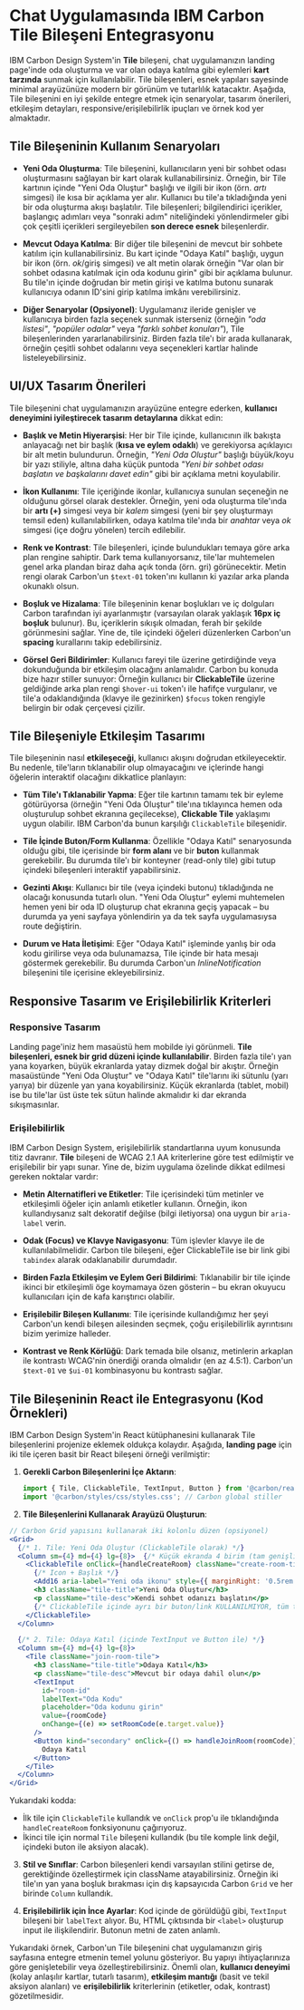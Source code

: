 # Chat Uygulamasında IBM Carbon **Tile** Bileşeni Entegrasyonu

IBM Carbon Design System'in **Tile** bileşeni, chat uygulamanızın landing page'inde oda oluşturma ve var olan odaya katılma gibi eylemleri **kart tarzında** sunmak için kullanılabilir. Tile bileşenleri, esnek yapıları sayesinde minimal arayüzünüze modern bir görünüm ve tutarlılık katacaktır. Aşağıda, Tile bileşenini en iyi şekilde entegre etmek için senaryolar, tasarım önerileri, etkileşim detayları, responsive/erişilebilirlik ipuçları ve örnek kod yer almaktadır.

## Tile Bileşeninin Kullanım Senaryoları

- **Yeni Oda Oluşturma**: Tile bileşenini, kullanıcıların yeni bir sohbet odası oluşturmasını sağlayan bir kart olarak kullanabilirsiniz. Örneğin, bir Tile kartının içinde "Yeni Oda Oluştur" başlığı ve ilgili bir ikon (örn. *artı* simgesi) ile kısa bir açıklama yer alır. Kullanıcı bu tile'a tıkladığında yeni bir oda oluşturma akışı başlatılır. Tile bileşenleri; bilgilendirici içerikler, başlangıç adımları veya "sonraki adım" niteliğindeki yönlendirmeler gibi çok çeşitli içerikleri sergileyebilen **son derece esnek** bileşenlerdir.

- **Mevcut Odaya Katılma**: Bir diğer tile bileşenini de mevcut bir sohbete katılım için kullanabilirsiniz. Bu kart içinde "Odaya Katıl" başlığı, uygun bir ikon (örn. *ok*/giriş simgesi) ve alt metin olarak örneğin "Var olan bir sohbet odasına katılmak için oda kodunu girin" gibi bir açıklama bulunur. Bu tile'ın içinde doğrudan bir metin girişi ve katılma butonu sunarak kullanıcıya odanın ID'sini girip katılma imkânı verebilirsiniz.

- **Diğer Senaryolar (Opsiyonel)**: Uygulamanız ileride genişler ve kullanıcıya birden fazla seçenek sunmak isterseniz (örneğin *"oda listesi"*, *"popüler odalar"* veya *"farklı sohbet konuları"*), Tile bileşenlerinden yararlanabilirsiniz. Birden fazla tile'ı bir arada kullanarak, örneğin çeşitli sohbet odalarını veya seçenekleri kartlar halinde listeleyebilirsiniz.

## UI/UX Tasarım Önerileri

Tile bileşenini chat uygulamanızın arayüzüne entegre ederken, **kullanıcı deneyimini iyileştirecek tasarım detaylarına** dikkat edin:

- **Başlık ve Metin Hiyerarşisi**: Her bir Tile içinde, kullanıcının ilk bakışta anlayacağı net bir başlık (**kısa ve eylem odaklı**) ve gerekiyorsa açıklayıcı bir alt metin bulundurun. Örneğin, *"Yeni Oda Oluştur"* başlığı büyük/koyu bir yazı stiliyle, altına daha küçük puntoda *"Yeni bir sohbet odası başlatın ve başkalarını davet edin"* gibi bir açıklama metni koyulabilir.

- **İkon Kullanımı**: Tile içeriğinde ikonlar, kullanıcıya sunulan seçeneğin ne olduğunu görsel olarak destekler. Örneğin, yeni oda oluşturma tile'ında bir **artı (+)** simgesi veya bir *kalem* simgesi (yeni bir şey oluşturmayı temsil eden) kullanılabilirken, odaya katılma tile'ında bir *anahtar* veya *ok* simgesi (içe doğru yönelen) tercih edilebilir.

- **Renk ve Kontrast**: Tile bileşenleri, içinde bulundukları temaya göre arka plan rengine sahiptir. Dark tema kullanıyorsanız, tile'lar muhtemelen genel arka plandan biraz daha açık tonda (örn. gri) görünecektir. Metin rengi olarak Carbon'un `$text-01` token'ını kullanın ki yazılar arka planda okunaklı olsun.

- **Boşluk ve Hizalama**: Tile bileşeninin kenar boşlukları ve iç dolguları Carbon tarafından iyi ayarlanmıştır (varsayılan olarak yaklaşık **16px iç boşluk** bulunur). Bu, içeriklerin sıkışık olmadan, ferah bir şekilde görünmesini sağlar. Yine de, tile içindeki öğeleri düzenlerken Carbon'un **spacing** kurallarını takip edebilirsiniz.

- **Görsel Geri Bildirimler**: Kullanıcı fareyi tile üzerine getirdiğinde veya dokunduğunda bir etkileşim olacağını anlamalıdır. Carbon bu konuda bize hazır stiller sunuyor: Örneğin kullanıcı bir **ClickableTile** üzerine geldiğinde arka plan rengi `$hover-ui` token'ı ile hafifçe vurgulanır, ve tile'a odaklandığında (klavye ile gezinirken) `$focus` token rengiyle belirgin bir odak çerçevesi çizilir.

## Tile Bileşeniyle Etkileşim Tasarımı

Tile bileşeninin nasıl **etkileşeceği**, kullanıcı akışını doğrudan etkileyecektir. Bu nedenle, tile'ların tıklanabilir olup olmayacağını ve içlerinde hangi öğelerin interaktif olacağını dikkatlice planlayın:

- **Tüm Tile'ı Tıklanabilir Yapma**: Eğer tile kartının tamamı tek bir eyleme götürüyorsa (örneğin "Yeni Oda Oluştur" tile'ına tıklayınca hemen oda oluşturulup sohbet ekranına geçilecekse), **Clickable Tile** yaklaşımı uygun olabilir. IBM Carbon'da bunun karşılığı `ClickableTile` bileşenidir.

- **Tile İçinde Buton/Form Kullanma**: Özellikle "Odaya Katıl" senaryosunda olduğu gibi, tile içerisinde bir **form alanı** ve bir **buton** kullanmak gerekebilir. Bu durumda tile'ı bir konteyner (read-only tile) gibi tutup içindeki bileşenleri interaktif yapabilirsiniz.

- **Gezinti Akışı**: Kullanıcı bir tile (veya içindeki butonu) tıkladığında ne olacağı konusunda tutarlı olun. "Yeni Oda Oluştur" eylemi muhtemelen hemen yeni bir oda ID oluşturup chat ekranına geçiş yapacak – bu durumda ya yeni sayfaya yönlendirin ya da tek sayfa uygulamasıysa route değiştirin.

- **Durum ve Hata İletişimi**: Eğer "Odaya Katıl" işleminde yanlış bir oda kodu girilirse veya oda bulunamazsa, Tile içinde bir hata mesajı göstermek gerekebilir. Bu durumda Carbon'un *InlineNotification* bileşenini tile içerisine ekleyebilirsiniz.

## Responsive Tasarım ve Erişilebilirlik Kriterleri

### Responsive Tasarım

Landing page'iniz hem masaüstü hem mobilde iyi görünmeli. **Tile bileşenleri, esnek bir grid düzeni içinde kullanılabilir**. Birden fazla tile'ı yan yana koyarken, büyük ekranlarda yatay dizmek doğal bir akıştır. Örneğin masaüstünde "Yeni Oda Oluştur" ve "Odaya Katıl" tile'larını iki sütunlu (yarı yarıya) bir düzenle yan yana koyabilirsiniz. Küçük ekranlarda (tablet, mobil) ise bu tile'lar üst üste tek sütun halinde akmalıdır ki dar ekranda sıkışmasınlar.

### Erişilebilirlik

IBM Carbon Design System, erişilebilirlik standartlarına uyum konusunda titiz davranır. **Tile** bileşeni de WCAG 2.1 AA kriterlerine göre test edilmiştir ve erişilebilir bir yapı sunar. Yine de, bizim uygulama özelinde dikkat edilmesi gereken noktalar vardır:

- **Metin Alternatifleri ve Etiketler**: Tile içerisindeki tüm metinler ve etkileşimli öğeler için anlamlı etiketler kullanın. Örneğin, ikon kullandıysanız salt dekoratif değilse (bilgi iletiyorsa) ona uygun bir `aria-label` verin.

- **Odak (Focus) ve Klavye Navigasyonu**: Tüm işlevler klavye ile de kullanılabilmelidir. Carbon tile bileşeni, eğer ClickableTile ise bir link gibi `tabindex` alarak odaklanabilir durumdadır.

- **Birden Fazla Etkileşim ve Eylem Geri Bildirimi**: Tıklanabilir bir tile içinde ikinci bir etkileşimli öge koymamaya özen gösterin – bu ekran okuyucu kullanıcıları için de kafa karıştırıcı olabilir.

- **Erişilebilir Bileşen Kullanımı**: Tile içerisinde kullandığımız her şeyi Carbon'un kendi bileşen ailesinden seçmek, çoğu erişilebilirlik ayrıntısını bizim yerimize halleder.

- **Kontrast ve Renk Körlüğü**: Dark temada bile olsanız, metinlerin arkaplan ile kontrastı WCAG'nin önerdiği oranda olmalıdır (en az 4.5:1). Carbon'un `$text-01` ve `$ui-01` kombinasyonu bu kontrastı sağlar.

## Tile Bileşeninin React ile Entegrasyonu (Kod Örnekleri)

IBM Carbon Design System'in React kütüphanesini kullanarak Tile bileşenlerini projenize eklemek oldukça kolaydır. Aşağıda, **landing page** için iki tile içeren basit bir React bileşeni örneği verilmiştir:

1. **Gerekli Carbon Bileşenlerini İçe Aktarın**:
   ```js
   import { Tile, ClickableTile, TextInput, Button } from '@carbon/react';
   import '@carbon/styles/css/styles.css'; // Carbon global stiller
   ```

2. **Tile Bileşenlerini Kullanarak Arayüzü Oluşturun**:
   
```jsx
// Carbon Grid yapısını kullanarak iki kolonlu düzen (opsiyonel)
<Grid>
  {/* 1. Tile: Yeni Oda Oluştur (ClickableTile olarak) */}
  <Column sm={4} md={4} lg={8}>  {/* Küçük ekranda 4 birim (tam genişlik), büyükte 8 birim (yarı) */}
    <ClickableTile onClick={handleCreateRoom} className="create-room-tile">
      {/* Icon + Başlık */}
      <Add16 aria-label="Yeni oda ikonu" style={{ marginRight: '0.5rem' }} />
      <h3 className="tile-title">Yeni Oda Oluştur</h3>
      <p className="tile-desc">Kendi sohbet odanızı başlatın</p>
      {/* ClickableTile içinde ayrı bir buton/link KULLANILMIYOR, tüm tile tıklanabilir */}
    </ClickableTile>
  </Column>

  {/* 2. Tile: Odaya Katıl (içinde TextInput ve Button ile) */}
  <Column sm={4} md={4} lg={8}>
    <Tile className="join-room-tile">
      <h3 className="tile-title">Odaya Katıl</h3>
      <p className="tile-desc">Mevcut bir odaya dahil olun</p>
      <TextInput
        id="room-id"
        labelText="Oda Kodu"
        placeholder="Oda kodunu girin"
        value={roomCode}
        onChange={(e) => setRoomCode(e.target.value)}
      />
      <Button kind="secondary" onClick={() => handleJoinRoom(roomCode)} style={{ marginTop: '1rem' }}>
        Odaya Katıl
      </Button>
    </Tile>
  </Column>
</Grid>
```

Yukarıdaki kodda: 
- İlk tile için `ClickableTile` kullandık ve `onClick` prop'u ile tıklandığında `handleCreateRoom` fonksiyonunu çağırıyoruz.
- İkinci tile için normal `Tile` bileşeni kullandık (bu tile komple link değil, içindeki buton ile aksiyon alacak).

3. **Stil ve Sınıflar**: Carbon bileşenleri kendi varsayılan stilini getirse de, gerektiğinde özelleştirmek için className atayabilirsiniz. Örneğin iki tile'ın yan yana boşluk bırakması için dış kapsayıcıda Carbon `Grid` ve her birinde `Column` kullandık.

4. **Erişilebilirlik için İnce Ayarlar**: Kod içinde de görüldüğü gibi, `TextInput` bileşeni bir `labelText` alıyor. Bu, HTML çıktısında bir `<label>` oluşturup input ile ilişkilendirir. Butonun metni de zaten anlamlı.

Yukarıdaki örnek, Carbon'un Tile bileşenini chat uygulamanızın giriş sayfasına entegre etmenin temel yolunu gösteriyor. Bu yapıyı ihtiyaçlarınıza göre genişletebilir veya özelleştirebilirsiniz. Önemli olan, **kullanıcı deneyimi** (kolay anlaşılır kartlar, tutarlı tasarım), **etkileşim mantığı** (basit ve tekil aksiyon alanları) ve **erişilebilirlik** kriterlerinin (etiketler, odak, kontrast) gözetilmesidir. 